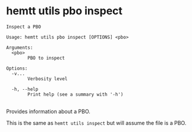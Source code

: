 # hemtt utils pbo inspect

<pre><code>Inspect a PBO

Usage: hemtt utils pbo inspect [OPTIONS] &lt;pbo&gt;

Arguments:
  &lt;pbo&gt;
        PBO to inspect

Options:
  -v...
        Verbosity level

  -h, --help
        Print help (see a summary with '-h')
</code>
</pre>

Provides information about a PBO.

This is the same as `hemtt utils inspect` but will assume the file is a PBO.
